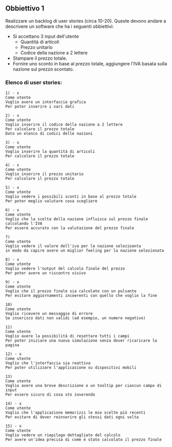 ## Obbiettivo 1

Realizzare un backlog di user stories (circa 10-20). Queste devono andare a descrivere un software che ha i seguenti obbiettivi:
- Si accettano 3 input dell'utente
  - Quantità di articoli
  - Prezzo unitario
  - Codice della nazione a 2 lettere
- Stampare il prezzo totale.
- Fornire uno sconto in base al prezzo totale, aggiungere l'IVA basata sulla nazione sul prezzo scontato.


### Elenco di user stories:

```text
1) - x
Come utente
Voglio avere un interfaccia grafica
Per poter inserire i vari dati

2) - x
Come utente
Voglio inserire il codice della nazione a 2 lettere
Per calcolare il prezzo totale
Dato un elenco di codici delle nazioni

3) - x
Come utente
Voglio inserire la quantità di articoli
Per calcolare il prezzo totale

4) - x
Come utente 
Voglio inserire il prezzo unitario
Per calcolare il prezzo totale

5) - x
Come utente
Voglio vedere i possibili sconti in base al prezzo totale
Per poter meglio valutare cosa scegliere

6) - x
Come utente 
Voglio che la scelta della nazione influisca sul prezzo finale calcolando l'IVA
Per essere accurato con la valutazione del prezzo finale

7)
Come utente
Voglio vedere il valore dell'iva per la nazione selezioanta 
in modo da capire avere un miglior feeling per la nazione selezionata

8) - x
Come utente
Voglio vedere l'output del calcolo finale del prezzo
Per poter avere un riscontro visivo

9) - x
Come utente
Voglio che il prezzo finale sia calcolato con un pulsante
Per evitare aggiornamenti incoerenti con quello che voglio la fine

10) 
Come utente
Voglio ricevere un messaggio di errore
Se inserisco dati non validi (ad esempio, un numero negativo)

11) 
Come utente
Voglio avere la possibilità di resettare tutti i campi
Per poter iniziare una nuova simulazione senza dover ricaricare la pagina

12) - x
Come utente
Voglio che l'interfaccia sia reattiva
Per poter utilizzare l'applicazione su dispositivi mobili

13)
Come utente
Voglio avere una breve descrizione o un tooltip per ciascun campo di input
Per essere sicuro di cosa sto inserendo

14) - x
Come utente
Voglio che l'applicazione memorizzi le mie scelte più recenti
Per evitare di dover reinserire gli stessi dati ogni volta

15) - x
Come utente
Voglio vedere un riepilogo dettagliato del calcolo
Per avere un'idea precisa di come è stato calcolato il prezzo finale

```